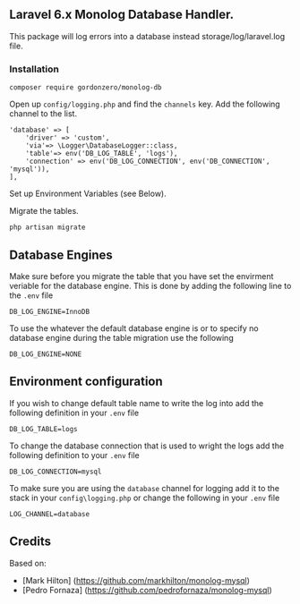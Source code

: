 ## Laravel 6.x Monolog Database Handler.

This package will log errors into a database instead storage/log/laravel.log file.

### Installation

~~~
composer require gordonzero/monolog-db
~~~

Open up `config/logging.php` and find the `channels` key. Add the following channel to the list.

~~~
'database' => [
    'driver' => 'custom',
    'via'=> \Logger\DatabaseLogger::class,
    'table'=> env('DB_LOG_TABLE', 'logs'),
    'connection' => env('DB_LOG_CONNECTION', env('DB_CONNECTION', 'mysql')),
],
~~~

Set up Environment Variables (see Below).

Migrate the tables.

~~~
php artisan migrate
~~~

## Database Engines

Make sure before you migrate the table that you have set the envirment veriable for the database engine. This is done by adding the following line to the `.env` file
~~~
DB_LOG_ENGINE=InnoDB
~~~

To use the whatever the default database engine is or to specify no database engine during the table migration use the following
~~~
DB_LOG_ENGINE=NONE
~~~

## Environment configuration

If you wish to change default table name to write the log into add the following definition in your `.env` file

~~~
DB_LOG_TABLE=logs
~~~

To change the database connection that is used to wright the logs add the following definition to your `.env` file
~~~
DB_LOG_CONNECTION=mysql
~~~

To make sure you are using the `database` channel for logging add it to the stack in your `config\logging.php` or change the following in your `.env` file

~~~
LOG_CHANNEL=database
~~~

## Credits

Based on:

- [Mark Hilton] (https://github.com/markhilton/monolog-mysql)
- [Pedro Fornaza] (https://github.com/pedrofornaza/monolog-mysql)
